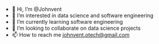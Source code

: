 - 👋 Hi, I’m @Johnvent
- 👀 I’m interested in data science and software engineering
- 🌱 I’m currently learning software engineering
- 💞️ I’m looking to collaborate on data science projects
- 📫 How to reach me johnvent.otech@gmail.com

<!---
Johnvent/Johnvent is a ✨ special ✨ repository because its `README.md` (this file) appears on your GitHub profile.
You can click the Preview link to take a look at your changes.
--->
